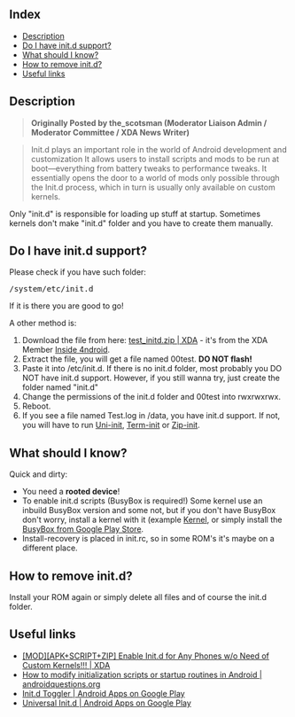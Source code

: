 Index
-----

* [Description](#description)
* [Do I have init.d support?](#do-I-have-init.d-support?)
* [What should I know?](#what-should-i-know?)
* [How to remove init.d?](#how-to-remove-init.d?)
* [Useful links](#useful-links)

Description
-----------

> **Originally Posted by the_scotsman (Moderator Liaison Admin / Moderator Committee / XDA News Writer)**

> Init.d plays an important role in the world of Android development and customization It allows users to install scripts and mods to be run at boot—everything from battery tweaks to performance tweaks. It essentially opens the door to a world of mods only possible through the Init.d process, which in turn is usually only available on custom kernels.

Only "init.d" is responsible for loading up stuff at startup. Sometimes kernels don't make "init.d" folder and you have to create them manually.

Do I have init.d support?
-------------------------
Please check if you have such folder:
<pre>/system/etc/init.d</pre>

If it is there you are good to go!

A other method is:
1. Download the file from here: [test_initd.zip | XDA](http://forum.xda-developers.com/attachment.php?attachmentid=1612958&d=1357201287) - it's from the XDA Member [Inside 4ndroid](http://forum.xda-developers.com/member.php?u=5006081).
2. Extract the file, you will get a file named 00test. **DO NOT flash!**
3. Paste it into /etc/init.d. If there is no init.d folder, most probably you DO NOT have init.d support. However, if you still wanna try, just create the folder named "init.d"
4. Change the permissions of the init.d folder and 00test into rwxrwxrwx.
5. Reboot.
6. If you see a file named Test.log in /data, you have init.d support. If not, you will have to run [Uni-init](http://forum.xda-developers.com/showpost.php?p=32716399&postcount=1), [Term-init](http://forum.xda-developers.com/showpost.php?p=32716412&postcount=2) or [Zip-init](http://forum.xda-developers.com/showpost.php?p=32716432&postcount=3).

What should I know?
-------------------

Quick and dirty:
* You need a **rooted device**!
* To enable init.d scripts (BusyBox is required!) Some kernel use an inbuild BusyBox version and some not, but if you don't have BusyBox don't worry, install a kernel with it (example [Kernel](https://github.com/asasoft/Kernel-B5510), or simply install the [BusyBox from Google Play Store](https://play.google.com/store/apps/details?id=stericson.busybox).
* Install-recovery is placed in init.rc, so in some ROM's it's maybe on a different place.

How to remove init.d?
---------------------

Install your ROM again or simply delete all files and of course the init.d folder. 

Useful links
------------

* [[MOD][APK+SCRIPT+ZIP] Enable Init.d for Any Phones w/o Need of Custom Kernels!!! | XDA](http://forum.xda-developers.com/showthread.php?t=1933849)
* [How to modify initialization scripts or startup routines in Android | androidquestions.org](http://www.androidquestions.org/threads/34-How-to-modify-initialization-scripts-or-startup-routines-in-android)
* [Init.d Toggler | Android Apps on Google Play](https://play.google.com/store/apps/details?id=com.broodplank.initdtoggler)
* [Universal Init.d | Android Apps on Google Play](http://tabletrepublic.com/forum/novo-7-basic/init-d-support-startup-script-support-479.html)